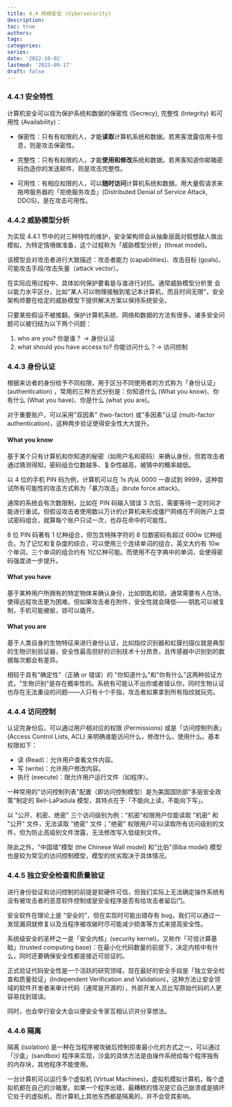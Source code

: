 ```yaml
---
title: 4.4 网络安全 (Cybersecurity)
description: 
toc: true
authors:
tags:
categories:
series:
date: '2022-10-02'
lastmod: '2023-09-17'
draft: false
---
```

### 4.4.1 安全特性

计算机安全可以视为保护系统和数据的保密性 (Secrecy), 完整性 (Integrity) 和可用性 (Availability)：

- 保密性：只有有权限的人，才能**读取**计算机系统和数据。若黑客泄露信用卡信息，则是攻击保密性。

- 完整性：只有有权限的人，才能**使用和修改**系统和数据。若黑客知道你邮箱密码伪造你的发送邮件，则是攻击完整性。

- 可用性：有相应权限的人，可以**随时访问**计算机系统和数据。用大量假请求来拖垮服务器的「拒绝服务攻击」(Distributed Denial of Service Attack, DDOS)，是在攻击可用性。

### 4.4.2 威胁模型分析

为实现 4.4.1 节中的对三种特性的维护，安全架构师会从抽象层面对假想敌人做出模拟，为特定情境做准备，这个过程称为「威胁模型分析」(threat model)。

该模型会对攻击者进行大致描述：攻击者能力 (capabilities)、攻击目标 (goals)、可能攻击手段/攻击矢量（attack vector）。

在实际应用过程中，具体如何保护要看是与谁进行对抗。通常威胁模型分析里 会以能力水平区分，比如"某人可以物理接触到笔记本计算机，而且时间无限"，安全架构师要在给定的威胁模型下提供解决方案以保持系统安全。

只要某些假设不被推翻，保护计算机系统、网络和数据的方法有很多。诸多安全问题可以被归结为以下两个问题：

1. who are you?  你是谁？ -> 身份认证
2. what should you have access to?  你能访问什么？-> 访问控制

### 4.4.3 身份认证

根据来访者的身份给予不同权限，用于区分不同使用者的方式称为「身份认证」 (authentication) ，常用的三种方式分别是：你知道什么 (What you know)、你有什么 (What you have)、你是什么 (what you are)。

对于重要账户，可以采用"双因素" (two-factor) 或"多因素"认证 (multi-factor authentication)，这种两步验证使得安全性大大提升。

#### What you know

基于某个只有计算机和你知道的秘密（如用户名和密码）来确认身份，但若攻击者通过猜测得知，密码组合位数越多、复杂性越高，被猜中的概率越低。

以 4 位的手机 PIN 码为例，计算机可以在 1s 内从 0000 一直试到 9999，这种尝试所有可能性的攻击方式称为「暴力攻击」(brute force attack)。

通常的系统会有次数限制，比如在 PIN 码输入错误 3 次后，需要等待一定时间才能进行重试。但假设攻击者使用数以万计的计算机来形成僵尸网络在不同账户上尝试密码组合，就算每个账户只试一次，也存在命中的可能性。

8 位 PIN 码著有 1 亿种组合，但包含特殊字符的 8 位数密码有超过 600w 亿种组合。为了记忆和复杂度的综合，可以使用三个连续单词的组合，英文大约有 10w 个单词，三个单词的组合约有 1亿亿种可能。而使用不在字典中的单词，会使得密码强度进一步提升。

#### What you have

基于某种用户所拥有的特定物体来确认身份，比如钥匙和锁。通常需要有人在场，使得远程攻击更为困难。但如果攻击者在附件，安全性就会降低——钥匙可以被复制，手机可能被偷，锁可以撬开。

#### What you are

基于人类自身的生物特征来进行身份认证，比如指纹识别器和虹膜扫描仪就是典型的生物识别验证器，安全性最高但好的识别技术十分昂贵，且传感器中识别到的数据每次都会有差异。

相较于具有"确定性"（正确 or 错误）的 "你知道什么"和"你有什么"这两种验证方式，"生物识别"是存在概率性的。系统有可能认不出你或者错认你，同时生物认证也存在无法重设的问题——人只有十个手指，攻击者如果拿到所有指纹就玩完。

### 4.4.4 访问控制

认证完身份后，可以通过用户相对应的权限 (Permissions) 或是「访问控制列表」(Access Control Lists, ACL) 来明确谁能访问什么，修改什么，使用什么。基本权限如下：

- 读 (Read)：允许用户查看文件内容。
- 写 (write)：允许用户修改内容。
- 执行 (execute)：限允许用户运行文件（如程序）。

一种常用的"访问控制列表"配置（即访问控制模型）是为美国国防部"多层安全政策"制定的 Bell-LaPadula 模型，其特点在于「不能向上读，不能向下写」。

以 "公开、机密、绝密" 三个访问级别为例："机密"权限用户仅能读取 "机密" 和 "公开" 文件，无法读取 "绝密" 文件；"绝密" 权限用户可以读取所有访问级别的文件，但为防止高级别文件泄露，无法修改写入低级别文件。

除此之外，"中国墙"模型 (the Chinese Wall model) 和"比伯"(Biba model) 模型也是较为常见的访问控制模型，模型的优劣取决于具体情况。

### 4.4.5 独立安全检查和质量验证

进行身份验证和访问控制的前提是软硬件可信，但我们实际上无法确定操作系统有没有被攻击者的恶意软件控制或是安全程序是否有给攻击者留后门。

安全软件在理论上是 "安全的"，但在实现时可能出错存有 bug，我们可以通过一发现漏洞就修复以及当程序被攻破时尽可能减少损害等方式来提高安全性。

系统级安全的圣杯之一是「安全内核」(security kernel)，又称作「可信计算基础」(trusted computing base)：在最小化代码数量的前提下，决定内核中有什么，同时还要确保安全性都是接近可验证的。

正式验证代码安全性是一个活跃的研究领域，现在最好的安全手段是「独立安全检查和质量验证」(Independent Verification and Validation)，这种方法让安全领域的软件开发者来审计代码（通常是开源的），外部开发人员比写原始代码的人更容易找到错误。

同时，也会举行安全大会以便安全专家互相认识并分享想法。

### 4.4.6 隔离

隔离 (isolation) 是一种在当程序被攻破后控制损害最小化的方式之一，可以通过「沙盒」(sandbox) 程序来实现，沙盒的具体方法是由操作系统给每个程序独有的内存块，其他程序不能使用。

一台计算机可以运行多个虚拟机 (Virtual Machines)，虚拟机模拟计算机，每个虚拟机都在自己的沙箱里。如果一个程序出错，最糟糕的情况是它自己崩溃或是搞坏它处于的虚拟机，而计算机上其他东西都是隔离的，并不会受其影响。